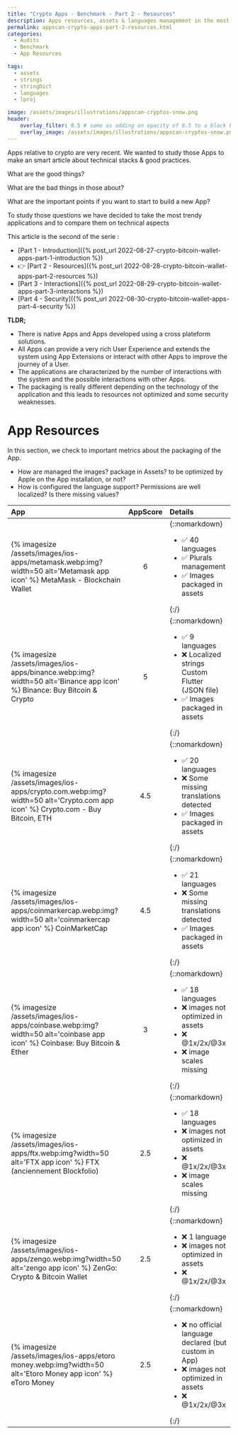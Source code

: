 ```yaml
---
title: "Crypto Apps - Benchmark - Part 2 - Resources"
description: Apps resources, assets & languages management in the most important crypto Apps.
permalink: appscan-crypto-apps-part-2-resources.html
categories:
  - Audits
  - Benchmark
  - App Resources

tags:
  - assets
  - strings
  - stringDict
  - languages
  - lproj

image: /assets/images/illustrations/appscan-cryptos-snow.png
header:
    overlay_filter: 0.5 # same as adding an opacity of 0.5 to a black background
    overlay_image: /assets/images/illustrations/appscan-cryptos-snow.png
---
```


Apps relative to crypto are very recent.
We wanted to study those Apps to make an smart article about technical stacks & good practices.

What are the good things?

What are the bad things in those about?
  
What are the important points if you want to start to build a new App?

  
To study those questions we have decided to take the most trendy applications and to compare them on technical aspects
 
This article is the second of the serie :
- [Part 1 - Introduction]({% post_url 2022-08-27-crypto-bitcoin-wallet-apps-part-1-introduction %}) 
- 👉 [Part 2 - Resources]({% post_url 2022-08-28-crypto-bitcoin-wallet-apps-part-2-resources %}) 
- [Part 3 - Interactions]({% post_url 2022-08-29-crypto-bitcoin-wallet-apps-part-3-interactions %}) 
- [Part 4 - Security]({% post_url 2022-08-30-crypto-bitcoin-wallet-apps-part-4-security %}) 
  
  
**TLDR;**

- There is native Apps and Apps developed using a cross plateform solutions.
- All Apps can provide a very rich User Experience and extends the system using App Extensions or interact with other Apps to improve the journey of a User.
- The applications are characterized by the number of interactions with the system and the possible interactions with other Apps.
- The packaging is really different depending on the technology of the application and this leads to resources not optimized and some security weaknesses.

  
# App Resources

In this section, we check to important metrics about the packaging of the App.
- How are managed the images? package in Assets? to be optimized by Apple on the App installation, or not?
- How is configured the language support? Permissions are well localized? Is there missing values? 

| App                                                                                                                               | AppScore | Details | 
| :---                                                                                                                              |  :---: |    :--- | 
| {% imagesize /assets/images/ios-apps/metamask.webp:img?width=50 alt='Metamask app icon' %} MetaMask - Blockchain Wallet           | 6     |  {::nomarkdown}<ul><li>✅ 40 languages</li><li>✅ Plurals management </li><li>✅ Images packaged in assets </li>  </ul>{:/}  |
| {% imagesize /assets/images/ios-apps/binance.webp:img?width=50 alt='Binance app icon' %} Binance: Buy Bitcoin & Crypto            | 5     |  {::nomarkdown}<ul><li>✅ 9 languages</li><li>❌ Localized strings Custom Flutter (JSON file) </li><li>✅ Images packaged in assets </li>  </ul>{:/}  | 
| {% imagesize /assets/images/ios-apps/crypto.com.webp:img?width=50 alt='Crypto.com app icon' %} Crypto.com - Buy Bitcoin, ETH      | 4.5   |  {::nomarkdown}<ul><li>✅ 20 languages</li><li>❌ Some missing translations detected </li> <li>✅ Images packaged in assets </li>  </ul>{:/}  | 
| {% imagesize /assets/images/ios-apps/coinmarkercap.webp:img?width=50 alt='coinmarkercap app icon' %} CoinMarketCap                | 4.5   |  {::nomarkdown}<ul><li>✅ 21 languages</li><li>❌ Some missing translations detected </li> <li>✅ Images packaged in assets </li>  </ul>{:/}  |  | 
| {% imagesize /assets/images/ios-apps/coinbase.webp:img?width=50 alt='coinbase app icon' %} Coinbase: Buy Bitcoin & Ether          | 3     |  {::nomarkdown}<ul><li>✅ 18 languages</li><li>❌ images not optimized in assets </li><li>❌ @1x/2x/@3x</li><li>❌ image scales missing</li></ul>{:/}  | 
| {% imagesize /assets/images/ios-apps/ftx.webp:img?width=50 alt='FTX app icon' %} FTX (anciennement Blockfolio)                    | 2.5   |  {::nomarkdown}<ul><li>✅ 18 languages</li><li>❌ images not optimized in assets </li><li>❌ @1x/2x/@3x</li><li>❌ image scales missing</li></ul>{:/}  | 
| {% imagesize /assets/images/ios-apps/zengo.webp:img?width=50 alt='zengo app icon' %} ZenGo: Crypto & Bitcoin Wallet               | 2.5   |  {::nomarkdown}<ul><li>❌ 1 language</li><li>❌ images not optimized in assets </li><li>❌ @1x/2x/@3x</li></ul>{:/}  | 
| {% imagesize /assets/images/ios-apps/etoro money.webp:img?width=50 alt='Etoro Money app icon' %} eToro Money                      | 2.5   |  {::nomarkdown}<ul><li>❌ no official language declared (but custom in App) </li><li>❌ images not optimized in assets </li><li>❌ @1x/2x/@3x</li></ul>{:/}| 


